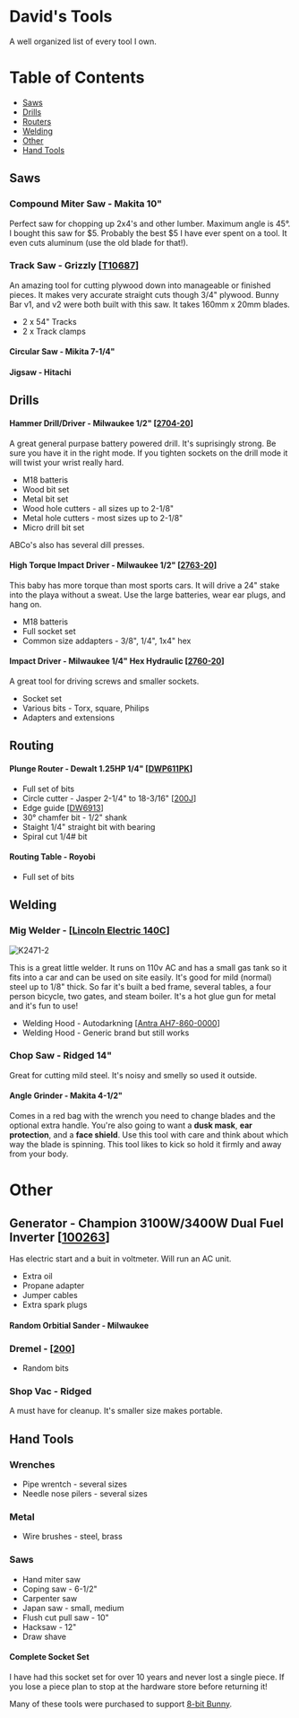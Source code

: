 # David's Tools
A well organized list of every tool I own.

# Table of Contents

* [Saws](#saws)
* [Drills](#drills)
* [Routers](#routers)
* [Welding](#welding)
* [Other](#other)
* [Hand Tools](#hand-tools)


## Saws

### Compound Miter Saw - Makita 10"

Perfect saw for chopping up 2x4's and other lumber. Maximum angle is 45°. I bought this saw for $5. Probably the best $5 I have ever spent on a tool. It even cuts aluminum (use the old blade for that!). 

### Track Saw - Grizzly [[T10687](http://www.grizzly.com/products/T25552?utm_campaign=zPage&utm_source=grizzly.com)]

An amazing tool for cutting plywood down into manageable or finished pieces. It makes very accurate straight cuts though 3/4" plywood. Bunny Bar v1, and v2 were both built with this saw. It takes 160mm x 20mm blades.

* 2 x 54" Tracks
* 2 x Track clamps

#### Circular Saw - Mikita 7-1/4"

#### Jigsaw - Hitachi


## Drills

#### Hammer Drill/Driver - Milwaukee 1/2" [[2704-20](https://www.milwaukeetool.com/power-tools/cordless/2704-20)]

A great general purpase battery powered drill. It's suprisingly strong. Be sure you have it in the right mode. If you tighten sockets on the drill mode it will twist your wrist really hard.

* M18 batteris
* Wood bit set
* Metal bit set
* Wood hole cutters - all sizes up to 2-1/8"
* Metal hole cutters - most sizes up to 2-1/8"
* Micro drill bit set

ABCo's also has several dill presses.

#### High Torque Impact Driver - Milwaukee 1/2" [[2763-20](https://www.milwaukeetool.com/power-tools/cordless/2763-20)]

This baby has more torque than most sports cars. It will drive a 24" stake into the playa without a sweat. Use the large batteries, wear ear plugs, and hang on.

* M18 batteris
* Full socket set
* Common size addapters - 3/8", 1/4", 1x4" hex

#### Impact Driver - Milwaukee 1/4" Hex Hydraulic [[2760-20](https://www.milwaukeetool.com/power-tools/cordless/2760-20)]

A great tool for driving screws and smaller sockets.

* Socket set
* Various bits - Torx, square, Philips
* Adapters and extensions

## Routing

#### Plunge Router - Dewalt 1.25HP 1/4" [[DWP611PK](http://www.dewalt.com/products/power-tools/routers-planers-and-joiners/routers/114-hp-max-torque-variable-speed-compact-router-combo-kit-with-leds/dwp611pk)]

* Full set of bits
* Circle cutter - Jasper 2-1/4" to 18-3/16" [[200J](https://www.amazon.com/Jasper-200J-Circle-Cutting-Plunge/dp/B00009K77A)]
* Edge guide [[DW6913](http://www.dewalt.com/products/accessories/tool-accessories/router-planer-and-joiner-accessories/universal-edge-guide-with-dust-collection/dw6913)]
* 30° chamfer bit - 1/2" shank
* Staight 1/4" straight bit with bearing
* Spiral cut 1/4# bit


#### Routing Table - Royobi

* Full set of bits

## Welding

### Mig Welder - [[Lincoln Electric 140C](http://www.lincolnelectric.com/en-us/Equipment/Pages/product.aspx?product=K2471-2(LincolnElectric))]

![K2471-2](http://assets.lincolnelectric.com/assets/global/Products/K2471-2/300x300.jpg)

This is a great little welder. It runs on 110v AC and has a small gas tank so it fits into a car and can be used on site easily. It's good for mild (normal) steel up to 1/8" thick. So far it's built a bed frame, several tables, a four person bicycle, two gates, and steam boiler. It's a hot glue gun for metal and it's fun to use!

* Welding Hood - Autodarkning [[Antra AH7-860-0000](http://weldinghelmetcenter.com/antra-ah7-860-0000-welding-helmet-review/)]
* Welding Hood - Generic brand but still works

### Chop Saw - Ridged 14"

Great for cutting mild steel. It's noisy and smelly so used it outside.

#### Angle Grinder - Makita 4-1/2"

Comes in a red bag with the wrench you need to change blades and the optional extra handle. You're also going to want a **dusk mask**, **ear protection**, and a **face shield**. Use this tool with care and think about which way the blade is spinning. This tool likes to kick so hold it firmly and away from your body.

# Other

## Generator - Champion 3100W/3400W Dual Fuel Inverter [[100263](http://www.championpowerequipment.com/products/inverters/100263-3100w-3400w-dual-fuel-inverter-generator/)]

Has electric start and a buit in voltmeter. Will run an AC unit.

* Extra oil
* Propane adapter
* Jumper cables
* Extra spark plugs

#### Random Orbitial Sander - Milwaukee

### Dremel - [[200](https://www.dremel.com/en_US/products/-/show-product/tools/200-series-rotary-tool)]

* Random bits

### Shop Vac - Ridged

A must have for cleanup. It's smaller size makes portable.

## Hand Tools


### Wrenches

* Pipe wrentch - several sizes
* Needle nose pilers - several sizes

### Metal

* Wire brushes - steel, brass


### Saws

* Hand miter saw
* Coping saw - 6-1/2"
* Carpenter saw
* Japan saw - small, medium
* Flush cut pull saw - 10"
* Hacksaw - 12"
* Draw shave



#### Complete Socket Set

I have had this socket set for over 10 years and never lost a single piece. If you lose a piece plan to stop at the hardware store before returning it!


Many of these tools were purchased to support [8-bit Bunny](https://www.facebook.com/groups/8bitbunnybar/).
